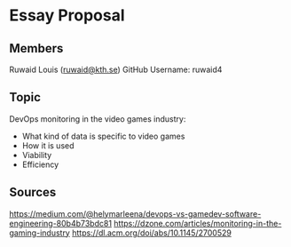 # Essay Proposal
## Members
Ruwaid Louis (ruwaid@kth.se)
GitHub Username: ruwaid4

## Topic
DevOps monitoring in the video games industry: 
* What kind of data is specific to video games
* How it is used
* Viability
* Efficiency

## Sources
https://medium.com/@helymarleena/devops-vs-gamedev-software-engineering-80b4b73bdc81
https://dzone.com/articles/monitoring-in-the-gaming-industry
https://dl.acm.org/doi/abs/10.1145/2700529
